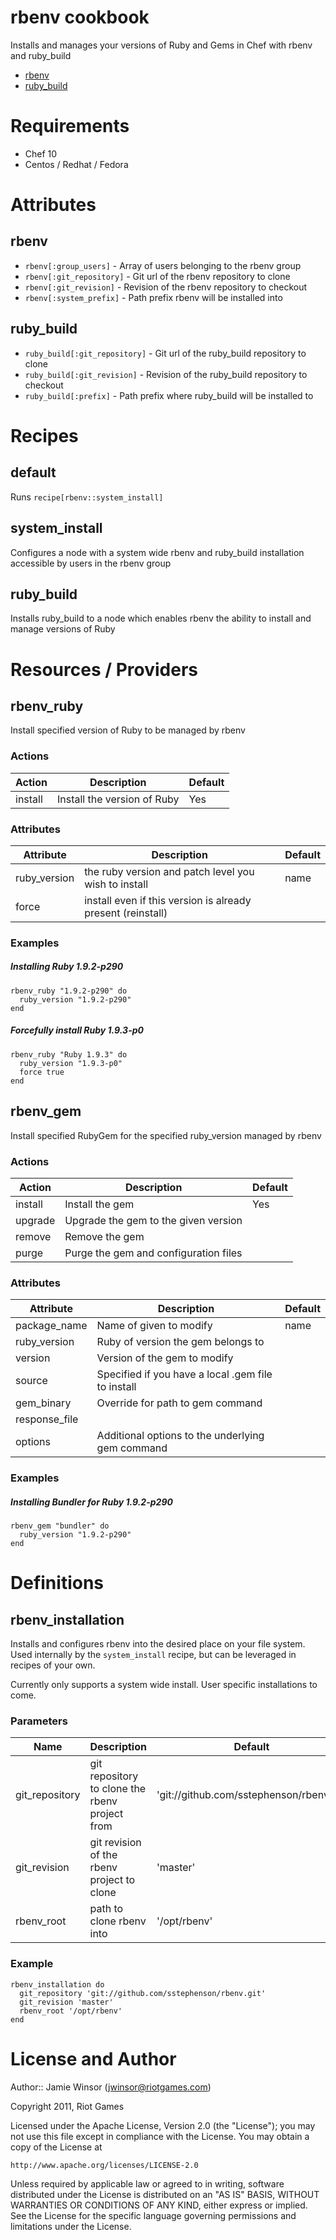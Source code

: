 # rbenv cookbook

Installs and manages your versions of Ruby and Gems in Chef with rbenv and ruby_build

* [rbenv](https://github.com/sstephenson/rbenv)
* [ruby_build](https://github.com/sstephenson/ruby-build)

# Requirements

* Chef 10
* Centos / Redhat / Fedora

# Attributes

## rbenv

* `rbenv[:group_users]`     - Array of users belonging to the rbenv group 
* `rbenv[:git_repository]`  - Git url of the rbenv repository to clone
* `rbenv[:git_revision]`    - Revision of the rbenv repository to checkout
* `rbenv[:system_prefix]`   - Path prefix rbenv will be installed into

## ruby_build

* `ruby_build[:git_repository]` - Git url of the ruby_build repository to clone
* `ruby_build[:git_revision]`   - Revision of the ruby_build repository to checkout
* `ruby_build[:prefix]`         - Path prefix where ruby_build will be installed to

# Recipes

## default

Runs `recipe[rbenv::system_install]`

## system_install

Configures a node with a system wide rbenv and ruby_build installation accessible by users in the rbenv group

## ruby_build

Installs ruby_build to a node which enables rbenv the ability to install and manage versions of Ruby

# Resources / Providers

## rbenv_ruby

Install specified version of Ruby to be managed by rbenv

### Actions
Action  | Description                 | Default
------- |-------------                |---------
install | Install the version of Ruby | Yes

### Attributes
Attribute    | Description                                                 | Default
-------      |-------------                                                |---------
ruby_version | the ruby version and patch level you wish to install        | name
force        | install even if this version is already present (reinstall) |

### Examples

##### Installing Ruby 1.9.2-p290

    rbenv_ruby "1.9.2-p290" do
      ruby_version "1.9.2-p290"
    end

##### Forcefully install Ruby 1.9.3-p0

    rbenv_ruby "Ruby 1.9.3" do
      ruby_version "1.9.3-p0"
      force true
    end

## rbenv_gem

Install specified RubyGem for the specified ruby_version managed by rbenv

### Actions
Action  | Description                           | Default
------- |-------------                          |---------
install | Install the gem                       | Yes
upgrade | Upgrade the gem to the given version  | 
remove  | Remove the gem                        |
purge   | Purge the gem and configuration files |

### Attributes
Attribute     | Description                                        | Default
-------       |-------------                                       |---------
package_name  | Name of given to modify                            | name
ruby_version  | Ruby of version the gem belongs to                 |
version       | Version of the gem to modify                       |
source        | Specified if you have a local .gem file to install |
gem_binary    | Override for path to gem command                   |
response_file |                                                    |
options       | Additional options to the underlying gem command   |

### Examples

##### Installing Bundler for Ruby 1.9.2-p290

    rbenv_gem "bundler" do
      ruby_version "1.9.2-p290"
    end

# Definitions

## rbenv_installation

Installs and configures rbenv into the desired place on your file system. Used internally by the `system_install` recipe, but can be leveraged in recipes of your own.

Currently only supports a system wide install. User specific installations to come.

### Parameters

Name                | Description                                    | Default
-----               |-------------                                   |--------
git_repository      | git repository to clone the rbenv project from | 'git://github.com/sstephenson/rbenv.git'
git_revision        | git revision of the rbenv project to clone     | 'master'
rbenv_root          | path to clone rbenv into                       | '/opt/rbenv'

### Example

    rbenv_installation do
      git_repository 'git://github.com/sstephenson/rbenv.git'
      git_revision 'master'
      rbenv_root '/opt/rbenv'
    end

# License and Author

Author:: Jamie Winsor (<jwinsor@riotgames.com>)

Copyright 2011, Riot Games

Licensed under the Apache License, Version 2.0 (the "License");
you may not use this file except in compliance with the License.
You may obtain a copy of the License at

    http://www.apache.org/licenses/LICENSE-2.0

Unless required by applicable law or agreed to in writing, software
distributed under the License is distributed on an "AS IS" BASIS,
WITHOUT WARRANTIES OR CONDITIONS OF ANY KIND, either express or implied.
See the License for the specific language governing permissions and
limitations under the License.
